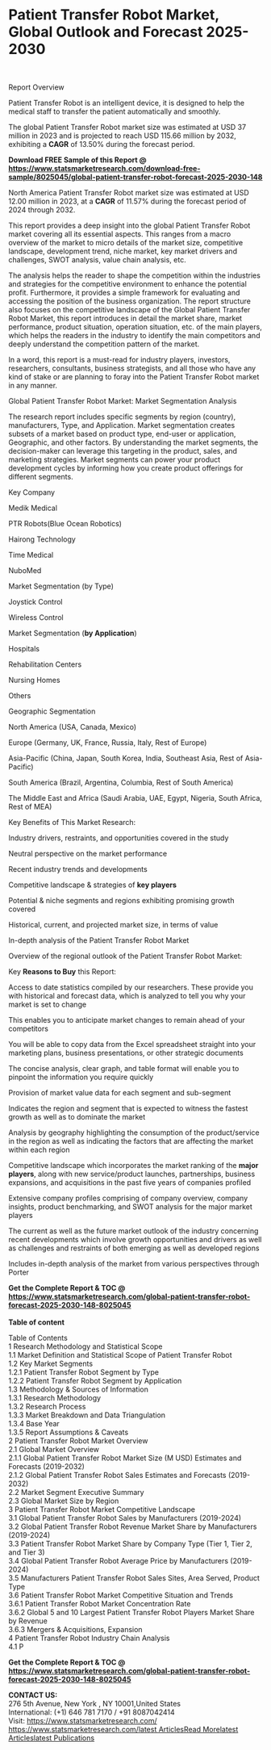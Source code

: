 <h1>Patient Transfer Robot Market, Global Outlook and Forecast 2025-2030</h1><br/><p>Report Overview</p><p>Patient Transfer Robot is an intelligent device, it is designed to help the medical staff to transfer the patient automatically and smoothly.</p><p>The global Patient Transfer Robot market size was estimated at USD 37 million in 2023 and is projected to reach USD 115.66 million by 2032, exhibiting a <strong>CAGR</strong> of 13.50% during the forecast period.</p><p><strong>Download FREE Sample of this Report @ <a href="https://www.statsmarketresearch.com/download-free-sample/8025045/global-patient-transfer-robot-forecast-2025-2030-148">https://www.statsmarketresearch.com/download-free-sample/8025045/global-patient-transfer-robot-forecast-2025-2030-148</a></strong></p><p>North America Patient Transfer Robot market size was estimated at USD 12.00 million in 2023, at a <strong>CAGR</strong> of 11.57% during the forecast period of 2024 through 2032.</p><p>This report provides a deep insight into the global Patient Transfer Robot market covering all its essential aspects. This ranges from a macro overview of the market to micro details of the market size, competitive landscape, development trend, niche market, key market drivers and challenges, SWOT analysis, value chain analysis, etc.</p><p>The analysis helps the reader to shape the competition within the industries and strategies for the competitive environment to enhance the potential profit. Furthermore, it provides a simple framework for evaluating and accessing the position of the business organization. The report structure also focuses on the competitive landscape of the Global Patient Transfer Robot Market, this report introduces in detail the market share, market performance, product situation, operation situation, etc. of the main players, which helps the readers in the industry to identify the main competitors and deeply understand the competition pattern of the market.</p><p>In a word, this report is a must-read for industry players, investors, researchers, consultants, business strategists, and all those who have any kind of stake or are planning to foray into the Patient Transfer Robot market in any manner.</p><p>Global Patient Transfer Robot Market: Market Segmentation Analysis</p><p>The research report includes specific segments by region (country), manufacturers, Type, and Application. Market segmentation creates subsets of a market based on product type, end-user or application, Geographic, and other factors. By understanding the market segments, the decision-maker can leverage this targeting in the product, sales, and marketing strategies. Market segments can power your product development cycles by informing how you create product offerings for different segments.</p><p>Key Company</p><p>Medik Medical</p><p>PTR Robots(Blue Ocean Robotics)</p><p>Hairong Technology</p><p>Time Medical</p><p>NuboMed</p><p>Market Segmentation (by Type)</p><p>Joystick Control</p><p>Wireless Control</p><p>Market Segmentation (<strong>by Application</strong>)</p><p>Hospitals</p><p>Rehabilitation Centers</p><p>Nursing Homes</p><p>Others</p><p>Geographic Segmentation</p><p>North America (USA, Canada, Mexico)</p><p>Europe (Germany, UK, France, Russia, Italy, Rest of Europe)</p><p>Asia-Pacific (China, Japan, South Korea, India, Southeast Asia, Rest of Asia-Pacific)</p><p>South America (Brazil, Argentina, Columbia, Rest of South America)</p><p>The Middle East and Africa (Saudi Arabia, UAE, Egypt, Nigeria, South Africa, Rest of MEA)</p><p>Key Benefits of This Market Research:</p><p>Industry drivers, restraints, and opportunities covered in the study</p><p>Neutral perspective on the market performance</p><p>Recent industry trends and developments</p><p>Competitive landscape & strategies of <strong>key players</strong></p><p>Potential & niche segments and regions exhibiting promising growth covered</p><p>Historical, current, and projected market size, in terms of value</p><p>In-depth analysis of the Patient Transfer Robot Market</p><p>Overview of the regional outlook of the Patient Transfer Robot Market:</p><p>Key <strong>Reasons to Buy</strong> this Report:</p><p>Access to date statistics compiled by our researchers. These provide you with historical and forecast data, which is analyzed to tell you why your market is set to change</p><p>This enables you to anticipate market changes to remain ahead of your competitors</p><p>You will be able to copy data from the Excel spreadsheet straight into your marketing plans, business presentations, or other strategic documents</p><p>The concise analysis, clear graph, and table format will enable you to pinpoint the information you require quickly</p><p>Provision of market value data for each segment and sub-segment</p><p>Indicates the region and segment that is expected to witness the fastest growth as well as to dominate the market</p><p>Analysis by geography highlighting the consumption of the product/service in the region as well as indicating the factors that are affecting the market within each region</p><p>Competitive landscape which incorporates the market ranking of the <strong>major players</strong>, along with new service/product launches, partnerships, business expansions, and acquisitions in the past five years of companies profiled</p><p>Extensive company profiles comprising of company overview, company insights, product benchmarking, and SWOT analysis for the major market players</p><p>The current as well as the future market outlook of the industry concerning recent developments which involve growth opportunities and drivers as well as challenges and restraints of both emerging as well as developed regions</p><p>Includes in-depth analysis of the market from various perspectives through Porter</p><div><b>Get the Complete Report & TOC @ <a href="https://www.statsmarketresearch.com/global-patient-transfer-robot-forecast-2025-2030-148-8025045">https://www.statsmarketresearch.com/global-patient-transfer-robot-forecast-2025-2030-148-8025045</a></b></div><br><b>Table of content</b><p>Table of Contents<br />1 Research Methodology and Statistical Scope<br />1.1 Market Definition and Statistical Scope of Patient Transfer Robot<br />1.2 Key Market Segments<br />1.2.1 Patient Transfer Robot Segment by Type<br />1.2.2 Patient Transfer Robot Segment by Application<br />1.3 Methodology & Sources of Information<br />1.3.1 Research Methodology<br />1.3.2 Research Process<br />1.3.3 Market Breakdown and Data Triangulation<br />1.3.4 Base Year<br />1.3.5 Report Assumptions & Caveats<br />2 Patient Transfer Robot Market Overview<br />2.1 Global Market Overview<br />2.1.1 Global Patient Transfer Robot Market Size (M USD) Estimates and Forecasts (2019-2032)<br />2.1.2 Global Patient Transfer Robot Sales Estimates and Forecasts (2019-2032)<br />2.2 Market Segment Executive Summary<br />2.3 Global Market Size by Region<br />3 Patient Transfer Robot Market Competitive Landscape<br />3.1 Global Patient Transfer Robot Sales by Manufacturers (2019-2024)<br />3.2 Global Patient Transfer Robot Revenue Market Share by Manufacturers (2019-2024)<br />3.3 Patient Transfer Robot Market Share by Company Type (Tier 1, Tier 2, and Tier 3)<br />3.4 Global Patient Transfer Robot Average Price by Manufacturers (2019-2024)<br />3.5 Manufacturers Patient Transfer Robot Sales Sites, Area Served, Product Type<br />3.6 Patient Transfer Robot Market Competitive Situation and Trends<br />3.6.1 Patient Transfer Robot Market Concentration Rate<br />3.6.2 Global 5 and 10 Largest Patient Transfer Robot Players Market Share by Revenue<br />3.6.3 Mergers & Acquisitions, Expansion<br />4 Patient Transfer Robot Industry Chain Analysis<br />4.1 P<br><div><b>Get the Complete Report & TOC @ <a href="https://www.statsmarketresearch.com/global-patient-transfer-robot-forecast-2025-2030-148-8025045">https://www.statsmarketresearch.com/global-patient-transfer-robot-forecast-2025-2030-148-8025045</a></b></div></p> <b>CONTACT US:</b><br>276 5th Avenue, New York , NY 10001,United States<br>International: (+1) 646 781 7170 / +91 8087042414<br>Visit: <a href="https://www.statsmarketresearch.com/">https://www.statsmarketresearch.com/</a><br><a href="https://gyeongbokgung.com">https://www.statsmarketresearch.com/</a><a href="https://hallyeomaritime.com">latest Articles</a><a href="https://jingwansa.com">Read More</a><a href=https://nguoiviet.jp/">latest Articles</a><a href="https://www.intelmarketresearch.com/">latest Publications</a>
